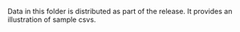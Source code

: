 Data in this folder is distributed as part of the release. It provides an illustration of sample csvs.